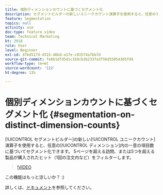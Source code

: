 ```yaml
---
title: 個別ディメンションカウントに基づくセグメント化
description: セグメントビルダーの新しいユニークカウント演算子を使用すると、任意のディメンション内の一意の項目数に基づいてセグメント化できます。 5ページを超える訪問、または5つを超える製品が購入されたヒット（1回の注文内など）をフィルターします。
feature: Segmentation
topics: null
activity: use
doc-type: feature video
team: Technical Marketing
kt: 2918
role: User
level: Beginner
exl-id: 47bd517d-d315-46bd-a17e-c01574a7bb7d
source-git-commit: fe861dfd541c1b9cb3b233fa3f56d55054305fd9
workflow-type: tm+mt
source-wordcount: '122'
ht-degree: 13%

---
```


# 個別ディメンションカウントに基づくセグメント化 {#segmentation-on-distinct-dimension-counts}

[!UICONTROL セグメントビルダー]の新しい[!UICONTROL ユニークカウント]演算子を使用すると、任意の[!UICONTROL ディメンション]内の一意の項目数に基づいてセグメント化できます。 5ページを超える訪問、または5つを超える製品が購入されたヒット（1回の注文内など）をフィルターします。

>[!VIDEO](https://video.tv.adobe.com/v/27257/?quality=9)

この機能はもっと涼しいか？ :)

詳しくは、[ドキュメント](https://experienceleague.adobe.com/docs/analytics/components/segmentation/segment-reference/seg-operators.html?lang=en)を参照してください。
